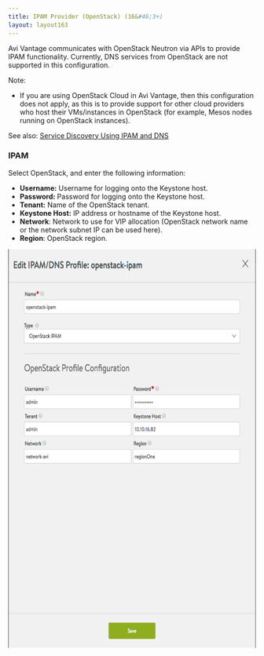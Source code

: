 ```yaml
---
title: IPAM Provider (OpenStack) (16&#46;3+)
layout: layout163
---
```

Avi Vantage communicates with OpenStack Neutron via APIs to provide IPAM functionality. Currently, DNS services from OpenStack are not supported in this configuration.

Note:

* If you are using OpenStack Cloud in Avi Vantage, then this configuration does not apply, as this is to provide support for other cloud providers who host their VMs/instances in OpenStack (for example, Mesos nodes running on OpenStack instances). 

See also: <a href="{% vpath %}/service-discovery-using-ipam-and-dns-16-3/">Service Discovery Using IPAM and DNS</a>

### IPAM

Select OpenStack, and enter the following information:

* **Username:** Username for logging onto the Keystone host.
* **Password:** Password for logging onto the Keystone host.
* **Tenant:** Name of the OpenStack tenant.
* **Keystone Host:** IP address or hostname of the Keystone host.
* **Network**: Network to use for VIP allocation (OpenStack network name or the network subnet IP can be used here).
* **Region**: OpenStack region. 

<a href="img/openstack-profile.png"><img class=" wp-image-16456 aligncenter" src="img/openstack-profile.png" alt="openstack-profile" width="659" height="813"></a>

